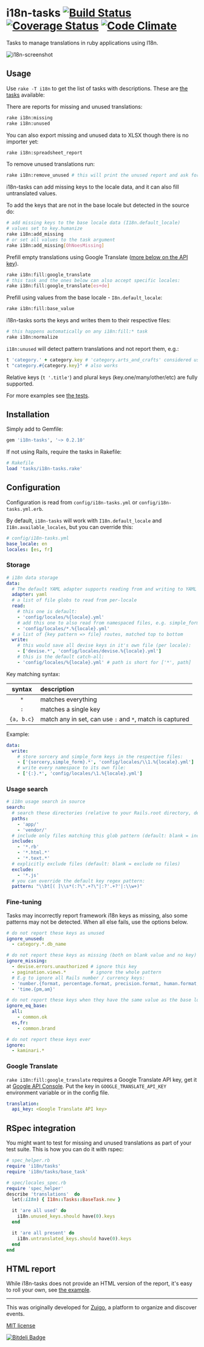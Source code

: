 # i18n-tasks [![Build Status](https://travis-ci.org/glebm/i18n-tasks.png?branch=master)](https://travis-ci.org/glebm/i18n-tasks) [![Coverage Status](https://coveralls.io/repos/glebm/i18n-tasks/badge.png?branch=master)](https://coveralls.io/r/glebm/i18n-tasks?branch=master) [![Code Climate](https://codeclimate.com/github/glebm/i18n-tasks.png)](https://codeclimate.com/github/glebm/i18n-tasks)


Tasks to manage translations in ruby applications using I18n.

![i18n-screenshot](https://raw.github.com/glebm/i18n-tasks/master/doc/img/i18n-tasks.gif "i18n-tasks output screenshot")

## Usage

Use `rake -T i18n` to get the list of tasks with descriptions. These are [the tasks](/lib/tasks/i18n-tasks.rake) available:

There are reports for missing and unused translations:

```bash
rake i18n:missing
rake i18n:unused
```

You can also export missing and unused data to XLSX though there is no importer yet:

```bash
rake i18n:spreadsheet_report
```

To remove unused translations run:

```bash
rake i18n:remove_unused # this will print the unused report and ask for confirmation before deleting keys
```

i18n-tasks can add missing keys to the locale data, and it can also fill untranslated values.

To add the keys that are not in the base locale but detected in the source do:

```bash
# add missing keys to the base locale data (I18n.default_locale)
# values set to key.humanize
rake i18n:add_missing
# or set all values to the task argument
rake i18n:add_missing[OhNoesMissing]
```

Prefill empty translations using Google Translate ([more below on the API key](#translation-config)).

```bash
rake i18n:fill:google_translate
# this task and the ones below can also accept specific locales:
rake i18n:fill:google_translate[es+de]
```

Prefill using values from the base locale - `I8n.default_locale`:
```bash
rake i18n:fill:base_value
```

i18n-tasks sorts the keys and writes them to their respective files:

```bash
# this happens automatically on any i18n:fill:* task
rake i18n:normalize 
```


`i18n:unused` will detect pattern translations and not report them, e.g.:

```ruby
t 'category.' + category.key # 'category.arts_and_crafts' considered used
t "category.#{category.key}" # also works
```

Relative keys (`t '.title'`) and plural keys (key.one/many/other/etc) are fully supported.

For more examples see [the tests](/spec/i18n_tasks_spec.rb).


## Installation

Simply add to Gemfile:

```ruby
gem 'i18n-tasks', '~> 0.2.10'
```

If not using Rails, require the tasks in Rakefile:

```ruby
# Rakefile
load 'tasks/i18n-tasks.rake'
```

## Configuration

Configuration is read from `config/i18n-tasks.yml` or `config/i18n-tasks.yml.erb`.

By default, `i18n-tasks` will work with `I18n.default_locale` and `I18n.available_locales`, but you can override this:

```yaml
# config/i18n-tasks.yml
base_locale: en
locales: [es, fr]
```

### Storage

```yaml
# i18n data storage
data:
  # The default YAML adapter supports reading from and writing to YAML files
  adapter: yaml
  # a list of file globs to read from per-locale
  read: 
    # this one is default:
    - 'config/locales/%{locale}.yml'
    # add this one to also read from namespaced files, e.g. simple_form.en.yml:
    - 'config/locales/*.%{locale}.yml'
  # a list of {key pattern => file} routes, matched top to bottom
  write:
    # this would save all devise keys in it's own file (per locale):
    - ['devise.*', 'config/locales/devise.%{locale}.yml']
    # this is the default catch-all:
    - 'config/locales/%{locale}.yml' # path is short for ['*', path]
```

Key matching syntax:

| syntax       | description                                               |
|:------------:|:----------------------------------------------------------|
|      `*`     | matches everything                                        |
|      `:`     | matches a single key                                      |
|   `{a, b.c}` | match any in set, can use `:` and `*`, match is captured  |

Example:

```yaml
data:
  write:
    # store sorcery and simple_form keys in the respective files:
    - ['{sorcery,simple_form}.*', 'config/locales/\\1.%{locale}.yml']
    # write every namespace to its own file:
    - ['{:}.*', 'config/locales/\1.%{locale}.yml']
```

### Usage search

```yaml
# i18n usage search in source
search:
  # search these directories (relative to your Rails.root directory, default: 'app/')
  paths:
    - 'app/'
    - 'vendor/'
  # include only files matching this glob pattern (default: blank = include all files)
  include:
    - '*.rb'
    - '*.html.*'
    - '*.text.*'
  # explicitly exclude files (default: blank = exclude no files)
  exclude:
    - '*.js'
  # you can override the default key regex pattern:
  pattern: "\\bt[( ]\\s*(:?\".+?\"|:?'.+?'|:\\w+)"
```

### Fine-tuning

Tasks may incorrectly report framework i18n keys as missing, also some patterns may not be detected.
When all else fails, use the options below.

```yaml
# do not report these keys as unused
ignore_unused:
  - category.*.db_name

# do not report these keys as missing (both on blank value and no key)
ignore_missing:
  - devise.errors.unauthorized # ignore this key
  - pagination.views.*         # ignore the whole pattern
  # E.g to ignore all Rails number / currency keys:
  - 'number.{format, percentage.format, precision.format, human.format, currency.format}.{strip_insignificant_zeros,significant,delimiter}'
  - 'time.{pm,am}'

# do not report these keys when they have the same value as the base locale version
ignore_eq_base:
  all:
    - common.ok
  es,fr:
    - common.brand

# do not report these keys ever
ignore:
  - kaminari.*
```

<a name="translation-config"></a>
### Google Translate

`rake i18n:fill:google_translate` requires a Google Translate API key, get it at [Google API Console](https://code.google.com/apis/console).
Put the key in `GOOGLE_TRANSLATE_API_KEY` environment variable or in the config file.

```yaml
translation:
  api_key: <Google Translate API key>
```

## RSpec integration

You might want to test for missing and unused translations as part of your test suite.
This is how you can do it with rspec:

```ruby
# spec_helper.rb
require 'i18n/tasks'
require 'i18n/tasks/base_task'

# spec/locales_spec.rb
require 'spec_helper'
describe 'translations'  do
  let(:i18n) { I18n::Tasks::BaseTask.new }

  it 'are all used' do
    i18n.unused_keys.should have(0).keys
  end

  it 'are all present' do
    i18n.untranslated_keys.should have(0).keys
  end
end
```

## HTML report

While i18n-tasks does not provide an HTML version of the report, it's easy to roll your own, see [the example](https://gist.github.com/glebm/6887030).

---

This was originally developed for [Zuigo](http://zuigo.com/), a platform to organize and discover events.

[MIT license](/LICENSE.txt)


[![Bitdeli Badge](https://d2weczhvl823v0.cloudfront.net/glebm/i18n-tasks/trend.png)](https://bitdeli.com/free "Bitdeli Badge")

